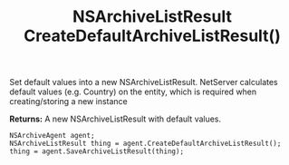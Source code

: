 ﻿---
uid: crmscript_ref_NSArchiveAgent_CreateDefaultArchiveListResult
title: NSArchiveListResult CreateDefaultArchiveListResult()
intellisense: NSArchiveAgent.CreateDefaultArchiveListResult
keywords: NSArchiveAgent, CreateDefaultArchiveListResult
so.topic: reference
---
	  
Set default values into a new NSArchiveListResult.
NetServer calculates default values (e.g. Country) on the entity, which is required when creating/storing a new instance
	  
**Returns:** A new NSArchiveListResult with default values.

```crmscript
NSArchiveAgent agent;
NSArchiveListResult thing = agent.CreateDefaultArchiveListResult();
thing = agent.SaveArchiveListResult(thing);
```


